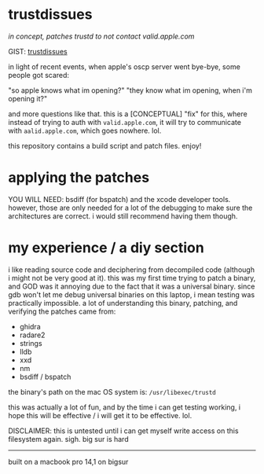 # trustdissues

*in concept, patches trustd to not contact valid.apple.com*

GIST: [trustdissues](https://gist.github.com/bfu4/532be7173aef3c94e34bcd649e207641)

in light of recent events, when apple's oscp server went bye-bye, some people got scared:

"so apple knows what im opening?"
"they know what im opening, when i'm opening it?"

and more questions like that.
this is a [CONCEPTUAL] "fix" for this, where instead of trying to auth with
`valid.apple.com`, it will try to communicate with `aalid.apple.com`, which goes nowhere. lol.

this repository contains a build script and patch files. enjoy!

# applying the patches

YOU WILL NEED: bsdiff (for bspatch) and the xcode developer tools. however, those are only needed for a lot of the debugging to make sure the architectures are correct. i would still recommend having them though.

# my experience / a diy section

i like reading source code and deciphering from decompiled code (although i might not be very good at it). this was my first time trying to patch a binary, and GOD was it annoying due to the fact that it was a universal binary. since gdb won't let me debug universal binaries on this laptop, i mean testing was practically impossible. a lot of understanding this binary, patching, and verifying the patches came from:

* ghidra
* radare2
* strings
* lldb
* xxd
* nm
* bsdiff / bspatch

the binary's path on the mac OS system is: `/usr/libexec/trustd`

this was actually a lot of fun, and by the time i can get testing working, i hope this will be effective / i will get it to be effective. lol.


DISCLAIMER: this is untested until i can get myself write access on this 
filesystem again. sigh. big sur is hard

-------------------------------------------------------------------

built on a macbook pro 14,1 on bigsur
